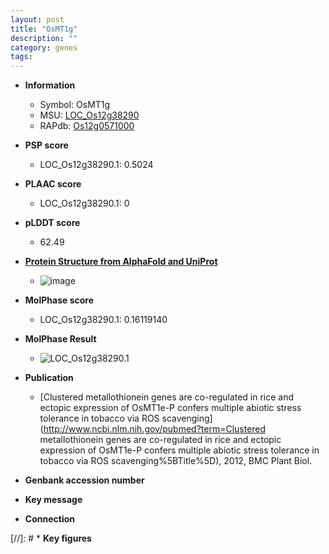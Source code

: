 ```yaml
---
layout: post
title: "OsMT1g"
description: ""
category: genes
tags: 
---
```


* **Information**  
    + Symbol: OsMT1g  
    + MSU: [LOC_Os12g38290](http://rice.plantbiology.msu.edu/cgi-bin/ORF_infopage.cgi?orf=LOC_Os12g38290)  
    + RAPdb: [Os12g0571000](http://rapdb.dna.affrc.go.jp/viewer/gbrowse_details/irgsp1?name=Os12g0571000)  

* **PSP score**  
    + LOC_Os12g38290.1: 0.5024 

* **PLAAC score**  
    + LOC_Os12g38290.1: 0 

* **pLDDT score**
    + 62.49

* **[Protein Structure from AlphaFold and UniProt](https://www.uniprot.org/uniprotkb/Q2QNC4/entry#structure)**
    + ![image](https://ricepsp.github.io/images/Q2/AF-Q2QNC4-F1.png)

* **MolPhase score**
    + LOC_Os12g38290.1: 0.16119140

* **MolPhase Result**
    + ![LOC_Os12g38290.1](https://304243504.github.io/Pictures/LOC_Os12g/LOC_Os12g38290.1.png)

* **Publication**  
    + [Clustered metallothionein genes are co-regulated in rice and ectopic expression of OsMT1e-P confers multiple abiotic stress tolerance in tobacco via ROS scavenging](http://www.ncbi.nlm.nih.gov/pubmed?term=Clustered metallothionein genes are co-regulated in rice and ectopic expression of OsMT1e-P confers multiple abiotic stress tolerance in tobacco via ROS scavenging%5BTitle%5D), 2012, BMC Plant Biol.

* **Genbank accession number**  

* **Key message**  

* **Connection**  

[//]: # * **Key figures**  


